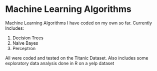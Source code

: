 # Machine Learning Algorithms
 Machine Learning Algorithms I have coded on my own so far.
 Currently Includes:
 1. Decision Trees 
 2. Naive Bayes
 3. Perceptron
 
 All were coded and tested on the Titanic Dataset.
 Also includes some exploratory data analysis done in R on a yelp dataset
